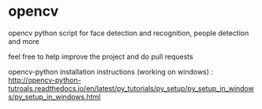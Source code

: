 opencv
======

opencv python script for face detection and recognition, people detection and more

feel free to help improve the project and do pull requests



opencv-python installation instructions (working on windows) :
http://opencv-python-tutroals.readthedocs.io/en/latest/py_tutorials/py_setup/py_setup_in_windows/py_setup_in_windows.html
